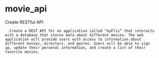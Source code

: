 # movie_api
Create RESTful API

      Create a REST API for an application called “myFlix” that interacts with a database that stores data about different movies. The web application will provide users with access to information about different movies, directors, and genres. Users will be able to sign up, update their personal information, and create a list of their favorite movies.
